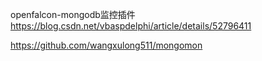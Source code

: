 openfalcon-mongodb监控插件
https://blog.csdn.net/vbaspdelphi/article/details/52796411

https://github.com/wangxulong511/mongomon

